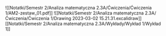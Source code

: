 ![[Notatki/Semestr 2/Analiza matematyczna 2.3A/Ćwiczenia/Ćwiczenia 1/AM2-zestaw_01.pdf]]
![[Notatki/Semestr 2/Analiza matematyczna 2.3A/Ćwiczenia/Ćwiczenia 1/Drawing 2023-03-02 15.21.31.excalidraw]][[Notatki/Semestr 2/Analiza matematyczna 2.3A/Wykłady/Wykład 1/Wykład 1]]